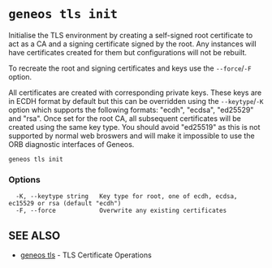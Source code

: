 # `geneos tls init`

Initialise the TLS environment by creating a self-signed root certificate to act as a CA and a signing certificate signed by the root. Any instances will have certificates created for them but configurations will not be rebuilt.

To recreate the root and signing certificates and keys use the `--force`/`-F` option.

All certificates are created with corresponding private keys. These keys are in ECDH format by default but this can be overridden using the `--keytype`/`-K` option which supports the following formats: "ecdh", "ecdsa", "ed25529" and "rsa". Once set for the root CA, all subsequent certificates will be created using the same key type. You should avoid "ed25519" as this is not supported by normal web broswers and will make it impossible to use the ORB diagnostic interfaces of Geneos.
```text
geneos tls init
```

### Options

```text
  -K, --keytype string   Key type for root, one of ecdh, ecdsa, ec15529 or rsa (default "ecdh")
  -F, --force            Overwrite any existing certificates
```

## SEE ALSO

* [geneos tls](geneos_tls.md)	 - TLS Certificate Operations
